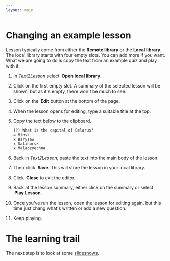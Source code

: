 ```yaml
---
layout: main
---
```


# Changing an example lesson

Lesson typically come from either the **Remote&nbsp;library** or the **Local&nbsp;library**. The local
library starts with four empty slots. You can add more if you want. What we are
going to do is copy the text from an example quiz and play with it.

1. In _Text2Lesson_ select **<i class="fa-solid fa-building-columns"></i>&nbsp;Open&nbsp;local&nbsp;library**.
1. Click on the first empty slot. A summary of the selected lesson will be shown, but
   as it's empty, there won't be much to see.
1. Click on the **<i class="fa-solid fa-file-pen"></i>&nbsp;Edit** button at the bottom of the page.
1. When the lesson opens for editing, type a suitable title at the top.
1. Copy the text below to the clipboard.

   ```
   (?) What is the capital of Belarus?
   = Minsk
   x Barysaw
   x Salihorsk
   x Maladzyechna
   ```

1. Back in _Text2Lesson_, paste the text into the main body of the lesson.
1. Then click **<i class="fa-solid fa-file-arrow-down"></i>&nbsp;Save**. This will store the lesson in your local library.
1. Click **<i class="fa-solid fa-square-xmark"></i>&nbsp;Close** to exit the editor.
1. Back at the lesson summary, either click on the summary or select **<i class="fa-solid fa-play"></i>&nbsp;Play&nbsp;Lesson**.
1. Once you've run the lesson, open the lesson for editing again, but this time
   just chang what's written or add a new question.
1. Keep playing.

# The learning trail

The next step is to look at some [slideshows](slideshows.md).
